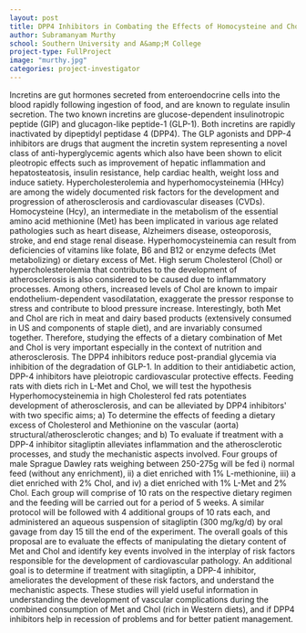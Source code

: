 ```yaml
---
layout: post
title: DPP4 Inhibitors in Combating the Effects of Homocysteine and Cholesterol
author: Subramanyam Murthy
school: Southern University and A&amp;M College
project-type: FullProject
image: "murthy.jpg"
categories: project-investigator
---
```


<p>Incretins are gut hormones secreted from enteroendocrine cells into the blood rapidly following ingestion of food, and are known to regulate insulin secretion. The two known incretins are glucose-dependent insulinotropic peptide (GIP) and glucagon-like peptide-1 (GLP-1). Both incretins are rapidly inactivated by dipeptidyl peptidase 4 (DPP4). The GLP agonists and DPP-4 inhibitors are drugs that augment the incretin system representing a novel class of anti-hyperglycemic agents which also have been shown to elicit pleotropic effects such as improvement of hepatic inflammation and hepatosteatosis, insulin resistance, help cardiac health, weight loss and induce satiety. Hypercholesterolemia and hyperhomocysteinemia (HHcy) are among the widely documented risk factors for the development and progression of atherosclerosis and cardiovascular diseases (CVDs). Homocysteine (Hcy), an intermediate in the metabolism of the essential amino acid methionine (Met) has been implicated in various age related pathologies such as heart disease, Alzheimers disease, osteoporosis, stroke, and end stage renal disease. Hyperhomocysteinemia can result from deficiencies of vitamins like folate, B6 and B12 or enzyme defects (Met metabolizing) or dietary excess of Met. High serum Cholesterol (Chol) or hypercholesterolemia that contributes to the development of atherosclerosis is also considered to be caused due to inflammatory processes. Among others, increased levels of Chol are known to impair endothelium-dependent vasodilatation, exaggerate the pressor response to stress and contribute to blood pressure increase. Interestingly, both Met and Chol are rich in meat and dairy based products (extensively consumed in US and components of staple diet), and are invariably consumed together. Therefore, studying the effects of a dietary combination of Met and Chol is very important especially in the context of nutrition and atherosclerosis. The DPP4 inhibitors reduce post-prandial glycemia via inhibition of the degradation of GLP-1. In addition to their antidiabetic action, DPP-4 inhibitors have pleiotropic cardiovascular protective effects. Feeding rats with diets rich in L-Met and Chol, we will test the hypothesis Hyperhomocysteinemia in high Cholesterol fed rats potentiates development of atherosclerosis, and can be alleviated by DPP4 inhibitors' with two specific aims; a) To determine the effects of feeding a dietary excess of Cholesterol and Methionine on the vascular (aorta) structural/atherosclerotic changes; and b) To evaluate if treatment with a DPP-4 inhibitor sitagliptin alleviates inflammation and the atherosclerotic processes, and study the mechanistic aspects involved. Four groups of male Sprague Dawley rats weighing between 250-275g will be fed i) normal feed (without any enrichment), ii) a diet enriched with 1% L-methionine, iii) a diet enriched with 2% Chol, and iv) a diet enriched with 1% L-Met and 2% Chol. Each group will comprise of 10 rats on the respective dietary regimen and the feeding will be carried out for a period of 5 weeks. A similar protocol will be followed with 4 additional groups of 10 rats each, and administered an aqueous suspension of sitagliptin (300 mg/kg/d) by oral gavage from day 15 till the end of the experiment. The overall goals of this proposal are to evaluate the effects of manipulating the dietary content of Met and Chol and identify key events involved in the interplay of risk factors responsible for the development of cardiovascular pathology. An additional goal is to determine if treatment with sitagliptin, a DPP-4 inhibitor, ameliorates the development of these risk factors, and understand the mechanistic aspects. These studies will yield useful information in understanding the development of vascular complications during the combined consumption of Met and Chol (rich in Western diets), and if DPP4 inhibitors help in recession of problems and for better patient management.</p>
